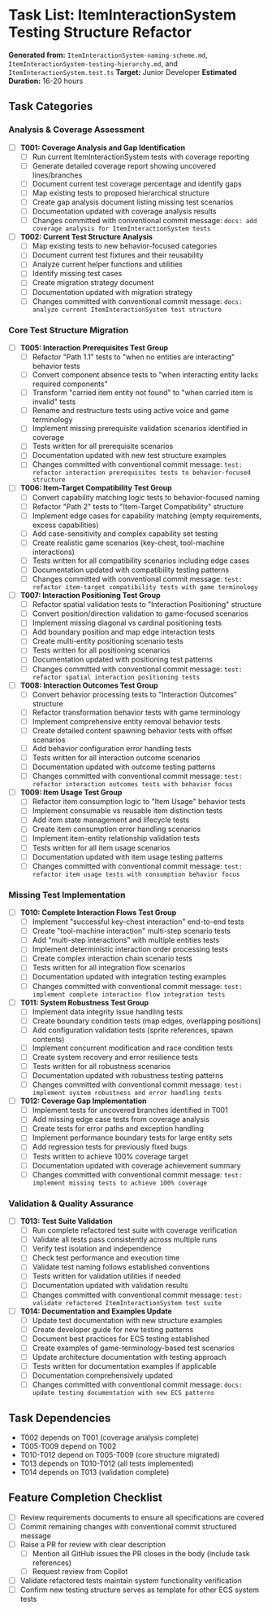 # Task List: ItemInteractionSystem Testing Structure Refactor

**Generated from:** `ItemInteractionSystem-naming-scheme.md`, `ItemInteractionSystem-testing-hierarchy.md`, and
`ItemInteractionSystem.test.ts`
**Target:** Junior Developer
**Estimated Duration:** 16-20 hours

## Task Categories

### Analysis & Coverage Assessment

- [ ] **T001: Coverage Analysis and Gap Identification**
  - [ ] Run current ItemInteractionSystem tests with coverage reporting
  - [ ] Generate detailed coverage report showing uncovered lines/branches
  - [ ] Document current test coverage percentage and identify gaps
  - [ ] Map existing tests to proposed hierarchical structure
  - [ ] Create gap analysis document listing missing test scenarios
  - [ ] Documentation updated with coverage analysis results
  - [ ] Changes committed with conventional commit message:
        `docs: add coverage analysis for ItemInteractionSystem tests`

- [ ] **T002: Current Test Structure Analysis**
  - [ ] Map existing tests to new behavior-focused categories
  - [ ] Document current test fixtures and their reusability
  - [ ] Analyze current helper functions and utilities
  - [ ] Identify missing test cases
  - [ ] Create migration strategy document
  - [ ] Documentation updated with migration strategy
  - [ ] Changes committed with conventional commit message:
        `docs: analyze current ItemInteractionSystem test structure`

### Core Test Structure Migration

- [ ] **T005: Interaction Prerequisites Test Group**
  - [ ] Refactor "Path 1.1" tests to "when no entities are interacting" behavior tests
  - [ ] Convert component absence tests to "when interacting entity lacks required components"
  - [ ] Transform "carried item entity not found" to "when carried item is invalid" tests
  - [ ] Rename and restructure tests using active voice and game terminology
  - [ ] Implement missing prerequisite validation scenarios identified in coverage
  - [ ] Tests written for all prerequisite scenarios
  - [ ] Documentation updated with new test structure examples
  - [ ] Changes committed with conventional commit message:
        `test: refactor interaction prerequisites tests to behavior-focused structure`

- [ ] **T006: Item-Target Compatibility Test Group**
  - [ ] Convert capability matching logic tests to behavior-focused naming
  - [ ] Refactor "Path 2" tests to "Item-Target Compatibility" structure
  - [ ] Implement edge cases for capability matching (empty requirements, excess capabilities)
  - [ ] Add case-sensitivity and complex capability set testing
  - [ ] Create realistic game scenarios (key-chest, tool-machine interactions)
  - [ ] Tests written for all compatibility scenarios including edge cases
  - [ ] Documentation updated with compatibility testing patterns
  - [ ] Changes committed with conventional commit message:
        `test: refactor item-target compatibility tests with game terminology`

- [ ] **T007: Interaction Positioning Test Group**
  - [ ] Refactor spatial validation tests to "Interaction Positioning" structure
  - [ ] Convert position/direction validation to game-focused scenarios
  - [ ] Implement missing diagonal vs cardinal positioning tests
  - [ ] Add boundary position and map edge interaction tests
  - [ ] Create multi-entity positioning scenario tests
  - [ ] Tests written for all positioning scenarios
  - [ ] Documentation updated with positioning test patterns
  - [ ] Changes committed with conventional commit message: `test: refactor spatial interaction positioning tests`

- [ ] **T008: Interaction Outcomes Test Group**
  - [ ] Convert behavior processing tests to "Interaction Outcomes" structure
  - [ ] Refactor transformation behavior tests with game terminology
  - [ ] Implement comprehensive entity removal behavior tests
  - [ ] Create detailed content spawning behavior tests with offset scenarios
  - [ ] Add behavior configuration error handling tests
  - [ ] Tests written for all interaction outcome scenarios
  - [ ] Documentation updated with outcome testing patterns
  - [ ] Changes committed with conventional commit message:
        `test: refactor interaction outcomes tests with behavior focus`

- [ ] **T009: Item Usage Test Group**
  - [ ] Refactor item consumption logic to "Item Usage" behavior tests
  - [ ] Implement consumable vs reusable item distinction tests
  - [ ] Add item state management and lifecycle tests
  - [ ] Create item consumption error handling scenarios
  - [ ] Implement item-entity relationship validation tests
  - [ ] Tests written for all item usage scenarios
  - [ ] Documentation updated with item usage testing patterns
  - [ ] Changes committed with conventional commit message:
        `test: refactor item usage tests with consumption behavior focus`

### Missing Test Implementation

- [ ] **T010: Complete Interaction Flows Test Group**
  - [ ] Implement "successful key-chest interaction" end-to-end tests
  - [ ] Create "tool-machine interaction" multi-step scenario tests
  - [ ] Add "multi-step interactions" with multiple entities tests
  - [ ] Implement deterministic interaction order processing tests
  - [ ] Create complex interaction chain scenario tests
  - [ ] Tests written for all integration flow scenarios
  - [ ] Documentation updated with integration testing examples
  - [ ] Changes committed with conventional commit message:
        `test: implement complete interaction flow integration tests`

- [ ] **T011: System Robustness Test Group**
  - [ ] Implement data integrity issue handling tests
  - [ ] Create boundary condition tests (map edges, overlapping positions)
  - [ ] Add configuration validation tests (sprite references, spawn contents)
  - [ ] Implement concurrent modification and race condition tests
  - [ ] Create system recovery and error resilience tests
  - [ ] Tests written for all robustness scenarios
  - [ ] Documentation updated with robustness testing patterns
  - [ ] Changes committed with conventional commit message:
        `test: implement system robustness and error handling tests`

- [ ] **T012: Coverage Gap Implementation**
  - [ ] Implement tests for uncovered branches identified in T001
  - [ ] Add missing edge case tests from coverage analysis
  - [ ] Create tests for error paths and exception handling
  - [ ] Implement performance boundary tests for large entity sets
  - [ ] Add regression tests for previously fixed bugs
  - [ ] Tests written to achieve 100% coverage target
  - [ ] Documentation updated with coverage achievement summary
  - [ ] Changes committed with conventional commit message: `test: implement missing tests to achieve 100% coverage`

### Validation & Quality Assurance

- [ ] **T013: Test Suite Validation**
  - [ ] Run complete refactored test suite with coverage verification
  - [ ] Validate all tests pass consistently across multiple runs
  - [ ] Verify test isolation and independence
  - [ ] Check test performance and execution time
  - [ ] Validate test naming follows established conventions
  - [ ] Tests written for validation utilities if needed
  - [ ] Documentation updated with validation results
  - [ ] Changes committed with conventional commit message:
        `test: validate refactored ItemInteractionSystem test suite`

- [ ] **T014: Documentation and Examples Update**
  - [ ] Update test documentation with new structure examples
  - [ ] Create developer guide for new testing patterns
  - [ ] Document best practices for ECS testing established
  - [ ] Create examples of game-terminology-based test scenarios
  - [ ] Update architecture documentation with testing approach
  - [ ] Tests written for documentation examples if applicable
  - [ ] Documentation comprehensively updated
  - [ ] Changes committed with conventional commit message: `docs: update testing documentation with new ECS patterns`

## Task Dependencies

- T002 depends on T001 (coverage analysis complete)
- T005-T009 depend on T002
- T010-T012 depend on T005-T009 (core structure migrated)
- T013 depends on T010-T012 (all tests implemented)
- T014 depends on T013 (validation complete)

## Feature Completion Checklist

- [ ] Review requirements documents to ensure all specifications are covered
- [ ] Commit remaining changes with conventional commit structured message
- [ ] Raise a PR for review with clear description
  - [ ] Mention all GitHub issues the PR closes in the body (include task references)
  - [ ] Request review from Copilot
- [ ] Validate refactored tests maintain system functionality verification
- [ ] Confirm new testing structure serves as template for other ECS system tests
